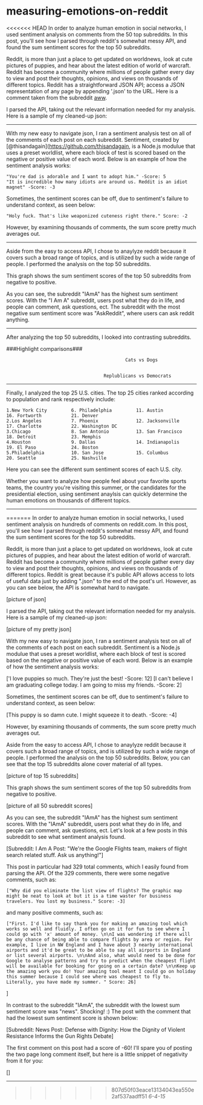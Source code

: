 measuring-emotions-on-reddit
===

<<<<<<< HEAD
In order to analyze human emotion in social networks, I used sentiment analysis on comments from the 50 top subreddits. In this post, you'll see how I parsed through reddit's somewhat messy API, and found the sum sentiment scores for the top 50 subreddits. 

Reddit, is more than just a place to get updated on worldnews, look at cute pictures of puppies, and hear about the latest edition of world of warcraft. Reddit has become a community where millions of people gather every day to view and post their thoughts, opinions, and views on thousands of different topics. Reddit has a straightforward JSON API; access a JSON representation of any page by appending '.json' to the URL. Here is a comment taken from the subreddit [aww](http://www.reddit.com/r/aww/comments/3a1cba/this_is_ollie_hes_ready_for_business). 



I parsed the API, taking out the relevant information needed for my analysis. Here is a sample of my cleaned-up json:



- - -

With my new easy to navigate json, I ran a sentiment analysis test on all of the comments of each post on each subreddit. Sentiment, created by [@thisandagain](https://github.com/thisandagain, is a Node.js modulue that uses a preset worldlist, where each block of test is scored based on the negative or positive value of each word. Below is an example of how the sentiment analysis works:

```
"You're dad is adorable and I want to adopt him." -Score: 5
"It is incredible how many idiots are around us. Reddit is an idiot magnet" -Score: -3
```
Sometimes, the sentiment scores can be off, due to sentiment's failure to understand context, as seen below:

```
"Holy fuck. That's like weaponized cuteness right there." Score: -2
```

However, by examining thousands of comments, the sum score pretty much averages out. 

- - -

Aside from the easy to access API, I chose to anaylyze reddit because it covers such a broad range of topics, and is utilized by such a wide range of people. I performed the analysis on the top 50 subreddits. 

This graph shows the sum sentiment scores of the top 50 subreddits from negative to positive. 



As you can see, the subreddit "IAmA" has the highest sum sentiment scores. With the "I Am A" subreddit, users post what they do in life, and people can comment, ask questions, ect. The subreddit with the most negative sum sentiment score was "AskReddit", where users can ask reddit anything. 

- - -
After analyzing the top 50 subreddits, I looked into contrasting subreddits.

###Highlight comparisons###

                                                Cats vs Dogs


                                        Replublicans vs Democrats


- - -

Finally, I analyzed the top 25 U.S. cities. The top 25 cities ranked according to population and rank respectively include: 

```
1.New York City         6. Philadelphia         11. Austin              16. Fortworth           21. Denver 
2.Los Angeles           7. Phoenix              12. Jacksonville        17. Charlotte           22. Washington DC     
3.Chicago               8. San Antonio          13. San Francisco       18. Detroit             23. Memphis
4.Houston               9. Dallas               14. Indianapolis        19. El Paso             24. Boston
5.Philadelphia          10. San Jose            15. Columbus            20. Seattle             25. Nashville
```

Here you can see the different sum sentiment scores of each U.S. city. 




Whether you want to analyze how people feel about your favorite sports teams, the country you're visiting this summer, or the candidates for the presidential election, using sentiment anaylsis can quickly determine the human emotions on thousands of different topics. 

- - -
=======
In order to analyze human emotion in social networks, I used sentiment analysis on hundreds of comments on reddit.com. In this post, you'll see how I parsed through reddit's somewhat messy API, and found the sum sentiment scores for the top 50 subreddits. 

Reddit, is more than just a place to get updated on worldnews, look at cute pictures of puppies, and hear about the latest edition of world of warcraft. Reddit has become a community where millions of people gather every day to view and post their thoughts, opinions, and views on thousands of different topics. Reddit is great because it's public API allows access to lots of useful data just by adding ".json" to the end of the post's url. However, as you can see below, the API is somewhat hard to navigate. 

[picture of json]

I parsed the API, taking out the relevant information needed for my analysis. Here is a sample of my cleaned-up json:

[picture of my pretty json]

With my new easy to navigate json, I ran a sentiment analysis test on all of the comments of each post on each subreddit. Sentiment is a Node.js modulue that uses a preset worldlist, where each block of test is scored based on the negative or positive value of each word. Below is an example of how the sentiment analysis works:

['I love puppies so much. They're just the best! -Score: 12]
[I can't believe I am graduating college today. I am going to miss my friends. -Score: 2]

Sometimes, the sentiment scores can be off, due to sentiment's failure to understand context, as seen below:

[This puppy is so damn cute. I might squeeze it to death. -Score: -4]

However, by examining thousands of comments, the sum score pretty much averages out. 

Aside from the easy to access API, I chose to anaylyze reddit because it covers such a broad range of topics, and is utilized by such a wide range of people. I performed the analysis on the top 50 subreddits. Below, you can see that the top 15 subreddits alone cover material of all types. 

[picture of top 15 subreddits]

This graph shows the sum sentiment scores of the top 50 subreddits from negative to positive. 

[picture of all 50 subreddit scores]

As you can see, the subreddit "IAmA" has the highest sum sentiment scores. With the "IAmA" subreddit, users post what they do in life, and people can comment, ask questions, ect. Let's look at a few posts in this subreddit to see what sentiment analysis found. 

[Subreddit: I Am A
Post: "We're the Google Flights team, makers of flight search related stuff. Ask us anything!"]

This post in particular had 329 total comments, which I easily found from parsing the API. Of the 329 comments, there were some negative comments, such as:
 	
 	["Why did you eliminate the list view of flights? The graphic map might be neat to look at but it is a time waster for business travelers. You lost my business." Score: -3]

 and many positive comments, such as:

 	["First. I'd like to say thank you for making an amazing tool which works so well and fluidly. I often go on it for fun to see where I could go with 'x' amount of money. \n\nI was wondering if there will be any chance of being able to compare flights by area or region. For example, I live in NW England and I have about 3 nearby international airports and it'd be great to be able to say all airports in England or list several airports. \n\nAnd also, what would need to be done for Google to analyse patterns and try to predict when the cheapest flight will be available for booking for going on a certain date? \n\nKeep up the amazing work you do! Your amazing tool meant I could go on holiday this summer because I could see where was cheapest to fly to. Literally, you have made my summer. " Score: 26]

 ]

In contrast to the subreddit "IAmA", the subreddit with the lowest sum sentiment score was "news". Shocking! :) The post with the comment that had the lowest sum sentiment score is shown below: 

[Subreddit: News
Post: Defense with Dignity: How the Dignity of Violent Resistance Informs the Gun Rights Debate]

The first comment on this post had a score of -60! I'll spare you of posting the two page long comment itself, but here is a little snippet of negativity from it for you: 

[]


- - -

>>>>>>> 807d50f03eace13134043ea550e2af537aadff51
*6-4-15*
